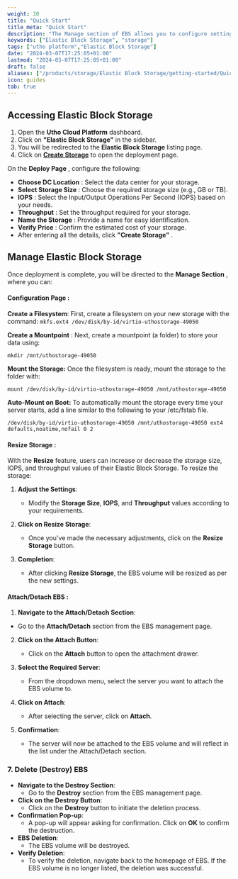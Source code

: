 ```yaml
---
weight: 30
title: "Quick Start"
title_meta: "Quick Start"
description: "The Manage section of EBS allows you to configure settings, resize volumes, attach or detach them from instances, and destroy volumes when no longer needed."
keywords: ["Elastic Block Storage", "storage"]
tags: ["utho platform","Elastic Block Storage"]
date: "2024-03-07T17:25:05+01:00"
lastmod: "2024-03-07T17:25:05+01:00"
draft: false 
aliases: ["/products/storage/Elastic Block Storage/getting-started/Quick Start"]
icon: guides
tab: true
---
```


## **Accessing Elastic Block Storage**

1. Open the **Utho Cloud Platform** dashboard.
2. Click on **"Elastic Block Storage"** in the sidebar.
3. You will be redirected to the **Elastic Block Storage** listing page.
4. Click on **[Create Storage](https://console.utho.com/ebs/deployhttps://console.utho.com/ebs/deploy)** to open the deployment page.

On the  **Deploy Page** , configure the following:

* **Choose DC Location** : Select the data center for your storage.
* **Select Storage Size** : Choose the required storage size (e.g., GB or TB).
* **IOPS** : Select the Input/Output Operations Per Second (IOPS) based on your needs.
* **Throughput** : Set the throughput required for your storage.
* **Name the Storage** : Provide a name for easy identification.
* **Verify Price** : Confirm the estimated cost of your storage.
* After entering all the details, click  **"Create Storage"** .

## **Manage Elastic Block Storage**

Once deployment is complete, you will be directed to the  **Manage Section** , where you can:

#### **Configuration Page** :

**Create a Filesystem**:
First, create a filesystem on your new storage with the command:
`mkfs.ext4 /dev/disk/by-id/virtio-uthostorage-49050`

**Create a Mountpoint** :
Next, create a mountpoint (a folder) to store your data using:

`mkdir /mnt/uthostorage-49050`

**Mount the Storage:** Once the filesystem is ready, mount the storage to the folder with:

`mount /dev/disk/by-id/virtio-uthostorage-49050 /mnt/uthostorage-49050`

**Auto-Mount on Boot:** To automatically mount the storage every time your server starts, add a line similar to the following to your /etc/fstab file.

`/dev/disk/by-id/virtio-uthostorage-49050 /mnt/uthostorage-49050 ext4 defaults,noatime,nofail 0 2 `

#### **Resize Storage** :

With the **Resize** feature, users can increase or decrease the storage size, IOPS, and throughput values of their Elastic Block Storage. To resize the storage:

1. **Adjust the Settings**:

   - Modify the **Storage Size**, **IOPS**, and **Throughput** values according to your requirements.
2. **Click on Resize Storage**:

   - Once you've made the necessary adjustments, click on the **Resize Storage** button.
3. **Completion**:

   - After clicking **Resize Storage**, the EBS volume will be resized as per the new settings.

#### **Attach/Detach EBS** :

1. **Navigate to the Attach/Detach Section**:

- Go to the **Attach/Detach** section from the EBS management page.

2. **Click on the Attach Button**:

   - Click on the **Attach** button to open the attachment drawer.
3. **Select the Required Server**:

   - From the dropdown menu, select the server you want to attach the EBS volume to.
4. **Click on Attach**:

   - After selecting the server, click on **Attach**.
5. **Confirmation**:

   - The server will now be attached to the EBS volume and will reflect in the list under the Attach/Detach section.

### 7. **Delete (Destroy) EBS**

* **Navigate to the Destroy Section**:
  - Go to the **Destroy** section from the EBS management page.
* **Click on the Destroy Button**:
  - Click on the **Destroy** button to initiate the deletion process.
* **Confirmation Pop-up**:
  - A pop-up will appear asking for confirmation. Click on **OK** to confirm the destruction.
* **EBS Deletion**:
  - The EBS volume will be destroyed.
* **Verify Deletion**:
  - To verify the deletion, navigate back to the homepage of EBS. If the EBS volume is no longer listed, the deletion was successful.

